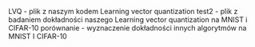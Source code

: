 LVQ - plik z naszym kodem Learning vector quantization
test2 - plik z badaniem dokładności naszego Learning vector quantization na MNIST i CIFAR-10
porównanie - wyznaczenie dokładności innych algorytmów na MNIST I CIFAR-10
